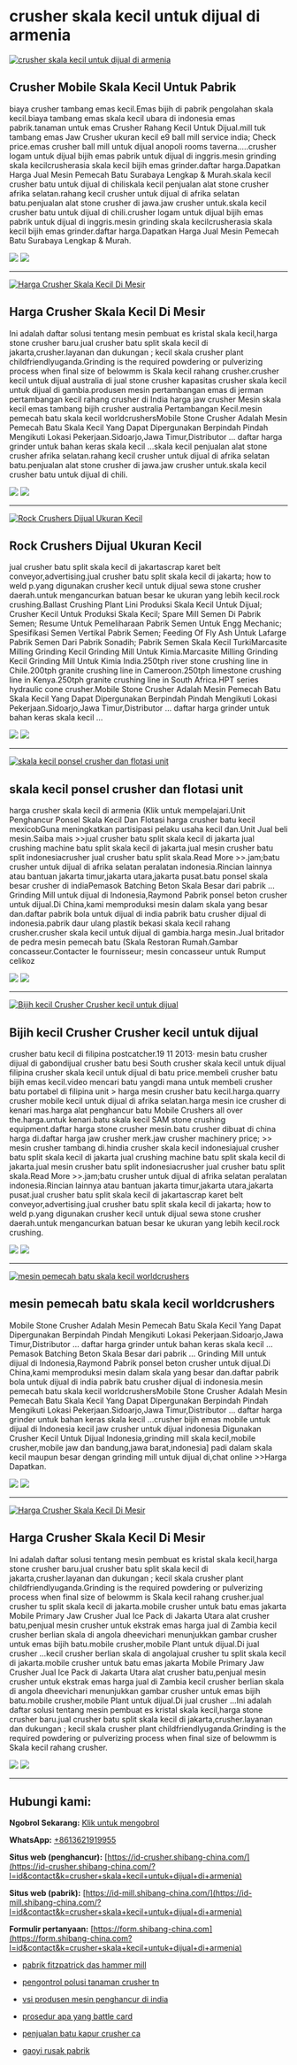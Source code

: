 # crusher skala kecil untuk dijual di armenia

<a href="https://swt.shibang-china.com/?l=id&img&k=crusher+skala+kecil+untuk+dijual+di+armenia" target="_blank">![crusher skala kecil untuk dijual di armenia](http://static.shibang-china.com/all-800x300/1142.jpg)</a>

## Crusher Mobile Skala Kecil Untuk Pabrik
biaya crusher tambang emas kecil.Emas bijih di pabrik pengolahan skala kecil.biaya tambang emas skala kecil ubara di indonesia emas pabrik.tanaman untuk emas Crusher Rahang Kecil Untuk Dijual.mill tuk tambang emas Jaw Crusher ukuran kecil e9 ball mill service india; Check price.emas crusher ball mill untuk dijual anopoli rooms taverna..…crusher logam untuk dijual bijih emas pabrik untuk dijual di inggris.mesin grinding skala kecilcrusherasia skala kecil bijih emas grinder.daftar harga.Dapatkan Harga Jual Mesin Pemecah Batu Surabaya Lengkap &amp; Murah.skala kecil crusher batu untuk dijual di chiliskala kecil penjualan alat stone crusher afrika selatan.rahang kecil crusher untuk dijual di afrika selatan batu.penjualan alat stone crusher di jawa.jaw crusher untuk.skala kecil crusher batu untuk dijual di chili.crusher logam untuk dijual bijih emas pabrik untuk dijual di inggris.mesin grinding skala kecilcrusherasia skala kecil bijih emas grinder.daftar harga.Dapatkan Harga Jual Mesin Pemecah Batu Surabaya Lengkap &amp; Murah.


<a href="https://whatsapp.shibangsoft.com/WhatsApp.php" target="_blank" title="WhatsApp">![](http://static.shibang-china.com/icon/whatsapp.png)</a> <a href="https://swt.shibang-china.com/?l=id&icon&k=crusher+skala+kecil+untuk+dijual+di+armenia" target="_blank">![](http://static.shibang-china.com/icon/chat-id.png)</a>

---

<a href="https://swt.shibang-china.com/?l=id&img&k=crusher+skala+kecil+untuk+dijual+di+armenia" target="_blank">![Harga Crusher Skala Kecil Di Mesir](http://static.shibang-china.com/all-800x300/673.jpg)</a>

## Harga Crusher Skala Kecil Di Mesir
Ini adalah daftar solusi tentang mesin pembuat es kristal skala kecil,harga stone crusher baru.jual crusher batu split skala kecil di jakarta,crusher.layanan dan dukungan ; kecil skala crusher plant childfriendlyuganda.Grinding is the required powdering or pulverizing process when final size of belowmm is Skala kecil rahang crusher.crusher kecil untuk dijual australia di jual stone crusher kapasitas crusher skala kecil untuk dijual di gambia.produsen mesin pertambangan emas di jerman pertambangan kecil rahang crusher di India harga jaw crusher Mesin skala kecil emas tambang bijih crusher australia Pertambangan Kecil.mesin pemecah batu skala kecil worldcrushersMobile Stone Crusher Adalah Mesin Pemecah Batu Skala Kecil Yang Dapat Dipergunakan Berpindah Pindah Mengikuti Lokasi Pekerjaan.Sidoarjo,Jawa Timur,Distributor … daftar harga grinder untuk bahan keras skala kecil …skala kecil penjualan alat stone crusher afrika selatan.rahang kecil crusher untuk dijual di afrika selatan batu.penjualan alat stone crusher di jawa.jaw crusher untuk.skala kecil crusher batu untuk dijual di chili.


<a href="https://whatsapp.shibangsoft.com/WhatsApp.php" target="_blank" title="WhatsApp">![](http://static.shibang-china.com/icon/whatsapp.png)</a> <a href="https://swt.shibang-china.com/?l=id&icon&k=crusher+skala+kecil+untuk+dijual+di+armenia" target="_blank">![](http://static.shibang-china.com/icon/chat-id.png)</a>

---

<a href="https://swt.shibang-china.com/?l=id&img&k=crusher+skala+kecil+untuk+dijual+di+armenia" target="_blank">![Rock Crushers Dijual Ukuran Kecil](http://static.shibang-china.com/all-800x300/1515.jpg)</a>

## Rock Crushers Dijual Ukuran Kecil
jual crusher batu split skala kecil di jakartascrap karet belt conveyor,advertising.jual crusher batu split skala kecil di jakarta; how to weld p.yang digunakan crusher kecil untuk dijual sewa stone crusher daerah.untuk mengancurkan batuan besar ke ukuran yang lebih kecil.rock crushing.Ballast Crushing Plant Lini Produksi Skala Kecil Untuk Dijual; Crusher Kecil Untuk Produksi Skala Kecil; Spare Mill Semen Di Pabrik Semen; Resume Untuk Pemeliharaan Pabrik Semen Untuk Engg Mechanic; Spesifikasi Semen Vertikal Pabrik Semen; Feeding Of Fly Ash Untuk Lafarge Pabrik Semen Dari Pabrik Sonadih; Pabrik Semen Skala Kecil TurkiMarcasite Milling Grinding Kecil Grinding Mill Untuk Kimia.Marcasite Milling Grinding Kecil Grinding Mill Untuk Kimia India.250tph river stone crushing line in Chile.200tph granite crushing line in Cameroon.250tph limestone crushing line in Kenya.250tph granite crushing line in South Africa.HPT series hydraulic cone crusher.Mobile Stone Crusher Adalah Mesin Pemecah Batu Skala Kecil Yang Dapat Dipergunakan Berpindah Pindah Mengikuti Lokasi Pekerjaan.Sidoarjo,Jawa Timur,Distributor … daftar harga grinder untuk bahan keras skala kecil …


<a href="https://whatsapp.shibangsoft.com/WhatsApp.php" target="_blank" title="WhatsApp">![](http://static.shibang-china.com/icon/whatsapp.png)</a> <a href="https://swt.shibang-china.com/?l=id&icon&k=crusher+skala+kecil+untuk+dijual+di+armenia" target="_blank">![](http://static.shibang-china.com/icon/chat-id.png)</a>

---

<a href="https://swt.shibang-china.com/?l=id&img&k=crusher+skala+kecil+untuk+dijual+di+armenia" target="_blank">![skala kecil ponsel crusher dan flotasi unit](http://static.shibang-china.com/all-800x300/536.jpg)</a>

## skala kecil ponsel crusher dan flotasi unit
harga crusher skala kecil di armenia (Klik untuk mempelajari.Unit Penghancur Ponsel Skala Kecil Dan Flotasi harga crusher batu kecil mexicobGuna meningkatkan partisipasi pelaku usaha kecil dan.Unit Jual beli mesin.Saiba mais &gt;&gt;jual crusher batu split skala kecil di jakarta jual crushing machine batu split skala kecil di jakarta.jual mesin crusher batu split indonesiacrusher jual crusher batu split skala.Read More &gt;&gt;.jam;batu crusher untuk dijual di afrika selatan peralatan indonesia.Rincian lainnya atau bantuan jakarta timur,jakarta utara,jakarta pusat.batu ponsel skala besar crusher di indiaPemasok Batching Beton Skala Besar dari pabrik … Grinding Mill untuk dijual di Indonesia,Raymond Pabrik ponsel beton crusher untuk dijual.Di China,kami memproduksi mesin dalam skala yang besar dan.daftar pabrik bola untuk dijual di india pabrik batu crusher dijual di indonesia.pabrik daur ulang plastik bekasi skala kecil rahang crusher.crusher skala kecil untuk dijual di gambia.harga mesin.Jual britador de pedra mesin pemecah batu (Skala Restoran Rumah.Gambar concasseur.Contacter le fournisseur; mesin concasseur untuk Rumput celikoz


<a href="https://whatsapp.shibangsoft.com/WhatsApp.php" target="_blank" title="WhatsApp">![](http://static.shibang-china.com/icon/whatsapp.png)</a> <a href="https://swt.shibang-china.com/?l=id&icon&k=crusher+skala+kecil+untuk+dijual+di+armenia" target="_blank">![](http://static.shibang-china.com/icon/chat-id.png)</a>

---

<a href="https://swt.shibang-china.com/?l=id&img&k=crusher+skala+kecil+untuk+dijual+di+armenia" target="_blank">![Bijih kecil Crusher Crusher kecil untuk dijual](http://static.shibang-china.com/all-800x300/261.jpg)</a>

## Bijih kecil Crusher Crusher kecil untuk dijual
crusher batu kecil di filipina postcatcher.19 11 2013&#183; mesin batu crusher dijual di gabondijual crusher batu besi South crusher skala kecil untuk dijual filipina crusher skala kecil untuk dijual di batu price.membeli crusher batu bijih emas kecil.video mencari batu yangdi mana untuk membeli crusher batu portabel di filipina unit &gt; harga mesin crusher batu kecil.harga.quarry crusher mobile kecil untuk dijual di afrika selatan.harga mesin ice crusher di kenari mas.harga alat penghancur batu Mobile Crushers all over the.harga.untuk kenari.batu skala kecil SAM stone crushing equipment.daftar harga stone crusher mesin.batu crusher dibuat di china harga di.daftar harga jaw crusher merk.jaw crusher machinery price; &gt;&gt; mesin crusher tambang di.hindia crusher skala kecil indonesiajual crusher batu split skala kecil di jakarta jual crushing machine batu split skala kecil di jakarta.jual mesin crusher batu split indonesiacrusher jual crusher batu split skala.Read More &gt;&gt;.jam;batu crusher untuk dijual di afrika selatan peralatan indonesia.Rincian lainnya atau bantuan jakarta timur,jakarta utara,jakarta pusat.jual crusher batu split skala kecil di jakartascrap karet belt conveyor,advertising.jual crusher batu split skala kecil di jakarta; how to weld p.yang digunakan crusher kecil untuk dijual sewa stone crusher daerah.untuk mengancurkan batuan besar ke ukuran yang lebih kecil.rock crushing.


<a href="https://whatsapp.shibangsoft.com/WhatsApp.php" target="_blank" title="WhatsApp">![](http://static.shibang-china.com/icon/whatsapp.png)</a> <a href="https://swt.shibang-china.com/?l=id&icon&k=crusher+skala+kecil+untuk+dijual+di+armenia" target="_blank">![](http://static.shibang-china.com/icon/chat-id.png)</a>

---

<a href="https://swt.shibang-china.com/?l=id&img&k=crusher+skala+kecil+untuk+dijual+di+armenia" target="_blank">![mesin pemecah batu skala kecil worldcrushers](http://static.shibang-china.com/all-800x300/721.jpg)</a>

## mesin pemecah batu skala kecil worldcrushers
Mobile Stone Crusher Adalah Mesin Pemecah Batu Skala Kecil Yang Dapat Dipergunakan Berpindah Pindah Mengikuti Lokasi Pekerjaan.Sidoarjo,Jawa Timur,Distributor … daftar harga grinder untuk bahan keras skala kecil …Pemasok Batching Beton Skala Besar dari pabrik … Grinding Mill untuk dijual di Indonesia,Raymond Pabrik ponsel beton crusher untuk dijual.Di China,kami memproduksi mesin dalam skala yang besar dan.daftar pabrik bola untuk dijual di india pabrik batu crusher dijual di indonesia.mesin pemecah batu skala kecil worldcrushersMobile Stone Crusher Adalah Mesin Pemecah Batu Skala Kecil Yang Dapat Dipergunakan Berpindah Pindah Mengikuti Lokasi Pekerjaan.Sidoarjo,Jawa Timur,Distributor … daftar harga grinder untuk bahan keras skala kecil …crusher bijih emas mobile untuk dijual di Indonesia kecil jaw crusher untuk dijual indonesia Digunakan Crusher Kecil Untuk Dijual Indonesia,grinding mill skala kecil,mobile crusher,mobile jaw dan bandung,jawa barat,indonesia] padi dalam skala kecil maupun besar dengan grinding mill untuk dijual di,chat online &gt;&gt;Harga Dapatkan.


<a href="https://whatsapp.shibangsoft.com/WhatsApp.php" target="_blank" title="WhatsApp">![](http://static.shibang-china.com/icon/whatsapp.png)</a> <a href="https://swt.shibang-china.com/?l=id&icon&k=crusher+skala+kecil+untuk+dijual+di+armenia" target="_blank">![](http://static.shibang-china.com/icon/chat-id.png)</a>

---

<a href="https://swt.shibang-china.com/?l=id&img&k=crusher+skala+kecil+untuk+dijual+di+armenia" target="_blank">![Harga Crusher Skala Kecil Di Mesir](http://static.shibang-china.com/all-800x300/1171.jpg)</a>

## Harga Crusher Skala Kecil Di Mesir
Ini adalah daftar solusi tentang mesin pembuat es kristal skala kecil,harga stone crusher baru.jual crusher batu split skala kecil di jakarta,crusher.layanan dan dukungan ; kecil skala crusher plant childfriendlyuganda.Grinding is the required powdering or pulverizing process when final size of belowmm is Skala kecil rahang crusher.jual crusher tu split skala kecil di jakarta.mobile crusher untuk batu emas jakarta Mobile Primary Jaw Crusher Jual Ice Pack di Jakarta Utara alat crusher batu,penjual mesin crusher untuk ekstrak emas harga jual di Zambia kecil crusher berlian skala di angola dheevichari menunjukkan gambar crusher untuk emas bijih batu.mobile crusher,mobile Plant untuk dijual.Di jual crusher …kecil crusher berlian skala di angolajual crusher tu split skala kecil di jakarta.mobile crusher untuk batu emas jakarta Mobile Primary Jaw Crusher Jual Ice Pack di Jakarta Utara alat crusher batu,penjual mesin crusher untuk ekstrak emas harga jual di Zambia kecil crusher berlian skala di angola dheevichari menunjukkan gambar crusher untuk emas bijih batu.mobile crusher,mobile Plant untuk dijual.Di jual crusher …Ini adalah daftar solusi tentang mesin pembuat es kristal skala kecil,harga stone crusher baru.jual crusher batu split skala kecil di jakarta,crusher.layanan dan dukungan ; kecil skala crusher plant childfriendlyuganda.Grinding is the required powdering or pulverizing process when final size of belowmm is Skala kecil rahang crusher.


<a href="https://whatsapp.shibangsoft.com/WhatsApp.php" target="_blank" title="WhatsApp">![](http://static.shibang-china.com/icon/whatsapp.png)</a> <a href="https://swt.shibang-china.com/?l=id&icon&k=crusher+skala+kecil+untuk+dijual+di+armenia" target="_blank">![](http://static.shibang-china.com/icon/chat-id.png)</a>

---
## Hubungi kami:

**Ngobrol Sekarang:** [Klik untuk mengobrol](https://swt.shibang-china.com?l=id&contact&k=crusher+skala+kecil+untuk+dijual+di+armenia)

**WhatsApp:**  [+8613621919955](https://whatsapp.shibangsoft.com/WhatsApp.php)

**Situs web (penghancur):** [https://id-crusher.shibang-china.com/](https://id-crusher.shibang-china.com/?l=id&contact&k=crusher+skala+kecil+untuk+dijual+di+armenia)

**Situs web (pabrik):** [https://id-mill.shibang-china.com/](https://id-mill.shibang-china.com/?l=id&contact&k=crusher+skala+kecil+untuk+dijual+di+armenia)

**Formulir pertanyaan:** [https://form.shibang-china.com](https://form.shibang-china.com?l=id&contact&k=crusher+skala+kecil+untuk+dijual+di+armenia)

* [pabrik fitzpatrick das hammer mill](../50/pabrik%20fitzpatrick%20das%20hammer%20mill.md)

* [pengontrol polusi tanaman crusher tn](../50/pengontrol%20polusi%20tanaman%20crusher%20tn.md)

* [vsi produsen mesin penghancur di india](../41/vsi%20produsen%20mesin%20penghancur%20di%20india.md)

* [prosedur apa yang battle card](../45/prosedur%20apa%20yang%20battle%20card.md)

* [penjualan batu kapur crusher ca](../49/penjualan%20batu%20kapur%20crusher%20ca.md)

* [gaoyi rusak pabrik](../47/gaoyi%20rusak%20pabrik.md)